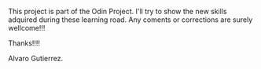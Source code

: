 This project is part of the Odin Project.
I'll try to show the new skills adquired during these learning road.
Any coments or corrections are surely wellcome!!!

Thanks!!!!

Alvaro Gutierrez.
